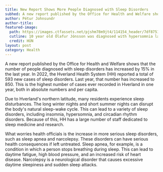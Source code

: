 ```yaml
---
title: New Report Shows More People Diagnosed with Sleep Disorders
subhed: A new report published by the Office for Health and Welfare shows that the number of people diagnosed with sleep disorders has increased by 15% in the last year. Never have so many people been diagnosed in Hverland. 
author: Pétur Johnsundr
author-title: 
featured-image: 
  path: https://images.ctfassets.net/pjshm78m9jt4/114154_header/7df87514f0cfe7d6c802d1fea6fe2591/importedImage114154_header?fm=avif&fit=fill&w=830&h=467&q=80
  cutline: 10 year old Ólafur Jónsson was diagnosed with hypersomnia last month.
  credit: HÚN
layout: post
category: Health
---
```


A new report published by the Office for Health and Welfare shows that the number of people diagnosed with sleep disorders has increased by 15% in the last year. In 2022, the Hverland Health System (HH) reported a total of 593 new cases of sleep disorders. Last year, that number has increased to 850. This is the highest number of cases ever recorded in Hverland in one year, both in absolute numbers and per capita.

Due to Hverland's northern latitude, many residents experience sleep disturbances. The long winter nights and short summer nights can disrupt the body's natural sleep-wake cycle. This can lead to a variety of sleep disorders, including insomnia, hypersomnia, and circadian rhythm disorders. Because of this, HH has a large number of staff dedicated to sleep medicine and research.

What worries health officials is the increase in more serious sleep disorders, such as sleep apnea and narcolepsy. These disorders can have serious health consequences if left untreated. Sleep apnea, for example, is a condition in which a person stops breathing during sleep. This can lead to daytime fatigue, high blood pressure, and an increased risk of heart disease. Narcolepsy is a neurological disorder that causes excessive daytime sleepiness and sudden sleep attacks.

